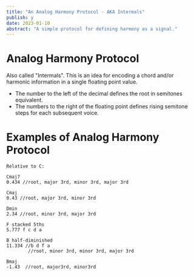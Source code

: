 ```yaml
---
title: "An Analog Harmony Protocol - AKA Intermals"
publish: y
date: 2023-01-10
abstract: "A simple protocol for defining harmony as a signal."
---
```


# Analog Harmony Protocol
Also called "Intermals".
This is an idea for encoding a chord and/or harmonic information in a single floating point value.

- The number to the left of the decimal defines the root in semitones equivalent. 
- The numbers to the right of the floating point defines rising semitone steps for each subsequent voice.

# Examples of Analog Harmony Protocol

```
Relative to C:

Cmaj7
0.434 //root, major 3rd, minor 3rd, major 3rd

Cmaj
0.43 //root, major 3rd, minor 3rd

Dmin
2.34 //root, minor 3rd, major 3rd

F stacked 5ths
5.777 f c d a  

B half-diminished
11.334 //b d f a    
		//root, minor 3rd, minor 3rd, major 3rd

Bmaj
-1.43  //root, major3rd, minor3rd

```

